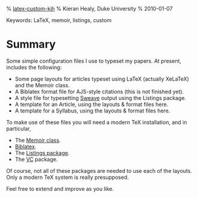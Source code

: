 % [latex-custom-kjh](http://kjhealy.github.com/latex-custom-kjh)
% Kieran Healy, Duke University
% 2010-01-07

Keywords:		LaTeX, memoir, listings, custom

# Summary #

Some simple configuration files I use to typeset my papers. At present, includes the following: 

* 	Some page layouts for articles typeset using LaTeX (actually XeLaTeX) and the Memoir class. 
*	A Biblatex format file for AJS-style citations (this is not finished yet). 
*	A style file for typesetting [Sweave](http://en.wikipedia.org/wiki/Sweave) output using the Listings package.
*	A template for an Article, using the layouts & format files here.
*	A template for a Syllabus, using the layouts & format files here.    

To make use of these files you will need a modern TeX installation, and in particular, 

*	The [Memoir class](http://www.ctan.org/tex-archive/macros/latex/contrib/memoir/).
*	[Biblatex](http://www.ctan.org/tex-archive/help/Catalogue/entries/biblatex.html). 
*	The [Listings package](http://www.ctan.org/tex-archive/macros/latex/contrib/listings/).
*	The [VC](http://www.ctan.org/tex-archive/help/Catalogue/entries/vc.html) package. 

Of course, not all of these packages are needed to use each of the layouts. Only a modern TeX system is really presupposed.

Feel free to extend and improve as you like. 

